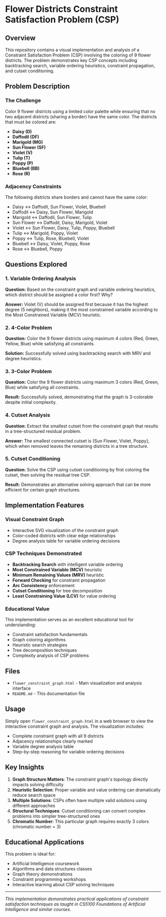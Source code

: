 # Flower Districts Constraint Satisfaction Problem (CSP)

## Overview

This repository contains a visual implementation and analysis of a Constraint Satisfaction Problem (CSP) involving the coloring of 9 flower districts. The problem demonstrates key CSP concepts including backtracking search, variable ordering heuristics, constraint propagation, and cutset conditioning.

## Problem Description

### The Challenge
Color 9 flower districts using a limited color palette while ensuring that no two adjacent districts (sharing a border) have the same color. The districts that must be colored are:

- **Daisy (D)**
- **Daffodil (DF)** 
- **Marigold (MG)**
- **Sun Flower (SF)**
- **Violet (V)**
- **Tulip (T)**
- **Poppy (P)**
- **Bluebell (BB)**
- **Rose (R)**

### Adjacency Constraints
The following districts share borders and cannot have the same color:
- Daisy ↔ Daffodil, Sun Flower, Violet, Bluebell
- Daffodil ↔ Daisy, Sun Flower, Marigold
- Marigold ↔ Daffodil, Sun Flower, Tulip
- Sun Flower ↔ Daffodil, Daisy, Marigold, Violet
- Violet ↔ Sun Flower, Daisy, Tulip, Poppy, Bluebell
- Tulip ↔ Marigold, Poppy, Violet
- Poppy ↔ Tulip, Rose, Bluebell, Violet
- Bluebell ↔ Daisy, Violet, Poppy, Rose
- Rose ↔ Bluebell, Poppy

## Questions Explored

### 1. Variable Ordering Analysis
**Question:** Based on the constraint graph and variable ordering heuristics, which district should be assigned a color first? Why?

**Answer:** Violet (V) should be assigned first because it has the highest degree (5 neighbors), making it the most constrained variable according to the Most Constrained Variable (MCV) heuristic.

### 2. 4-Color Problem
**Question:** Color the 9 flower districts using maximum 4 colors (Red, Green, Yellow, Blue) while satisfying all constraints.

**Solution:** Successfully solved using backtracking search with MRV and degree heuristics.

### 3. 3-Color Problem  
**Question:** Color the 9 flower districts using maximum 3 colors (Red, Green, Blue) while satisfying all constraints.

**Result:** Successfully solved, demonstrating that the graph is 3-colorable despite initial complexity.

### 4. Cutset Analysis
**Question:** Extract the smallest cutset from the constraint graph that results in a tree-structured residual problem.

**Answer:** The smallest connected cutset is {Sun Flower, Violet, Poppy}, which when removed leaves the remaining districts in a tree structure.

### 5. Cutset Conditioning
**Question:** Solve the CSP using cutset conditioning by first coloring the cutset, then solving the residual tree CSP.

**Result:** Demonstrates an alternative solving approach that can be more efficient for certain graph structures.

## Implementation Features

### Visual Constraint Graph
- Interactive SVG visualization of the constraint graph
- Color-coded districts with clear edge relationships
- Degree analysis table for variable ordering decisions

### CSP Techniques Demonstrated
- **Backtracking Search** with intelligent variable ordering
- **Most Constrained Variable (MCV)** heuristic
- **Minimum Remaining Values (MRV)** heuristic  
- **Forward Checking** for constraint propagation
- **Arc Consistency** enforcement
- **Cutset Conditioning** for tree decomposition
- **Least Constraining Value (LCV)** for value ordering

### Educational Value
This implementation serves as an excellent educational tool for understanding:
- Constraint satisfaction fundamentals
- Graph coloring algorithms
- Heuristic search strategies
- Tree decomposition techniques
- Complexity analysis of CSP problems

## Files

- `flower_constraint_graph.html` - Main visualization and analysis interface
- `README.md` - This documentation file

## Usage

Simply open `flower_constraint_graph.html` in a web browser to view the interactive constraint graph and analysis. The visualization includes:

- Complete constraint graph with all 9 districts
- Adjacency relationships clearly marked
- Variable degree analysis table
- Step-by-step reasoning for variable ordering decisions

## Key Insights

1. **Graph Structure Matters**: The constraint graph's topology directly impacts solving difficulty
2. **Heuristic Selection**: Proper variable and value ordering can dramatically reduce search space
3. **Multiple Solutions**: CSPs often have multiple valid solutions using different approaches
4. **Structural Techniques**: Cutset conditioning can convert complex problems into simpler tree-structured ones
5. **Chromatic Number**: This particular graph requires exactly 3 colors (chromatic number = 3)

## Educational Applications

This problem is ideal for:
- Artificial Intelligence coursework
- Algorithms and data structures classes  
- Graph theory demonstrations
- Constraint programming workshops
- Interactive learning about CSP solving techniques

---

*This implementation demonstrates practical applications of constraint satisfaction techniques as taught in CS5100 Foundations of Artificial Intelligence and similar courses.*
